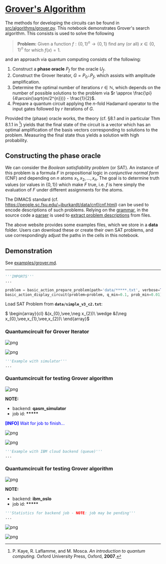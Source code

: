 # [Grover's Algorithm](../notebooks/grover.ipynb) #

The methods for developing the circuits can be found in [src/algorithms/grover.py](../src/algorithms/grover.py). This notebook demonstrates Grover's search algorithm. This consists is used to solve the following

> **Problem:** Given a function $f:\{0,1\}^{n} \to \{0,1\}$ find any (or all) $x\in\{0,1\}^{n}$ for which $f(x)=1$.

and an approach via quantum computing consists of the following:

1. Construct a **phase oracle** $P_{f}$ for the oracle $U_{f}$.
2. Construct the Grover Iterator, $G = P_{0^{\perp}}P_{f}$, which assists with amplitude amplification.
3. Determine the optimal number of iterations $r\in\mathbb{N}$, which depends on the number of possible solutions to the problem via $r \approx \frac{\pi}{4\arcsin(\sqrt{m/2^{n}})} - \frac{1}{2}$.
4. Prepare a quantum circuit applying the $n$-fold Hadamard operator to the input gates followed by $r$ iterations of $G$.

Provided the (phase) oracle works, the theory (cf. §8.1 and in particular Thm 8.1.1 in [^1]) yields that the final state of the circuit is a vector which has an optimal amplification of the basis vectors corresponding to solutions to the problem. Measuring the final state thus yields a solution with high probability.

## Constructing the phase oracle ##

We can consider the _Boolean satisfiability problem_ (or SAT).
An instance of this problem is a formula $F$ in propositional logic in _conjunctive normal form_ (CNF) and depending on $n$ atoms $x_{1},x_{2},\ldots,x_{n}$. The goal is to determine truth values (or values in $\{0,1\}$) which make $F$ true, i.e. $f$ is here simply the evaluation of $F$ under different assignments for the atoms.

The DIMACS standard (cf. <https://people.sc.fsu.edu/~jburkardt/data/cnf/cnf.html>) can be used to encode descriptions of such problems.
Relying on the [grammar](../assets/DIMACS.lark), in the source code a [parser](../src/parsers/dimacs.py) is used to [extract problem descriptions](../src/models/boolsat/dimacs.py) from files.

The above website provides some examples files, which we store in a **data** folder. Users can download these or create their own SAT problems, and use correspondingly adjust the paths in the cells in this notebook.

## Demonstration ##

See [examples/grover.md](../examples/grover.md).

----
[^1]: P. Kaye, R. Laflamme, and M. Mosca. _An introduction to quantum computing._ Oxford University Press, Oxford, **2007**.


```python
'''IMPORTS'''
...
```


```python
problem = basic_action_prepare_problem(path='data/*****.txt', verbose=True);
basic_action_display_circuit(problem=problem, q_min=0.1, prob_min=0.01);
```


Load SAT Problem from <b><code>data/simple_v3_c2.txt</code></b>:



$                        \begin{array}{cl}
                        &(x_{0}\,\vee\,\neg x_{2})\\
\wedge &(\neg x_{0}\,\vee\,x_{1}\,\vee\,x_{2})\\
                        \end{array}$



<h3>Quantumcircuit for Grover Iterator</h3>




![png](grover_files/grover_2_3.png)





![png](grover_files/grover_2_4.png)




```python
'''Example with simulator'''
...
```


<h3>Quantumcircuit for testing Grover algorithm</h3>




![png](grover_files/grover_3_1.png)




<b>NOTE:</b>
<ul>
    <li>backend: <b>qasm_simulator</b></li>
    <li>job id: <b>*****</b></li>
</ul>



<p style="color:blue;"><b>[INFO]</b> Wait for job to finish...</b>




![png](grover_files/grover_3_4.png)





![png](grover_files/grover_3_5.png)




```python
'''Example with IBM cloud backend (queue)'''
...
```


<h3>Quantumcircuit for testing Grover algorithm</h3>




![png](grover_files/grover_4_1.png)




<b>NOTE:</b>
<ul>
    <li>backend: <b>ibm_oslo</b></li>
    <li>job id: <b>*****</b></li>
</ul>



```python
'''Statistics for backend job - NOTE: job may be pending'''
...
```



![png](grover_files/grover_5_0.png)





![png](grover_files/grover_5_1.png)
